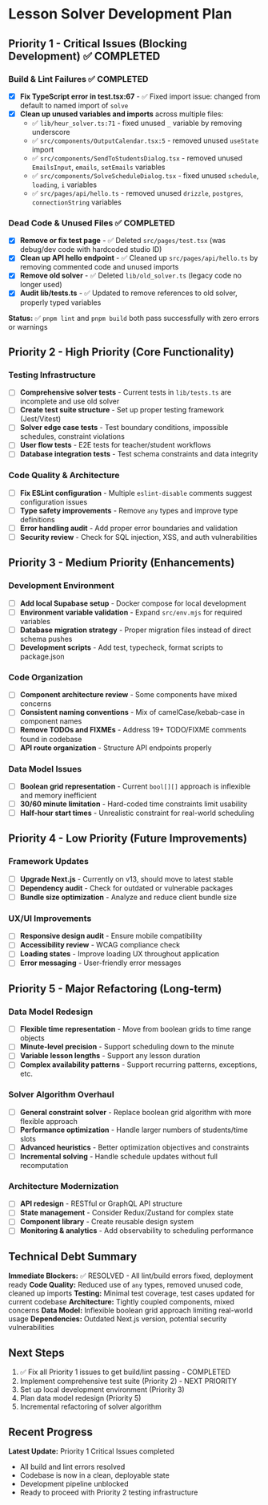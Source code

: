 # Lesson Solver Development Plan

## Priority 1 - Critical Issues (Blocking Development) ✅ COMPLETED

### Build & Lint Failures ✅ COMPLETED
- [x] **Fix TypeScript error in test.tsx:67** - ✅ Fixed import issue: changed from default to named import of `solve`
- [x] **Clean up unused variables and imports** across multiple files:
  - ✅ `lib/heur_solver.ts:71` - fixed unused `_` variable by removing underscore
  - ✅ `src/components/OutputCalendar.tsx:5` - removed unused `useState` import
  - ✅ `src/components/SendToStudentsDialog.tsx` - removed unused `EmailsInput`, `emails`, `setEmails` variables
  - ✅ `src/components/SolveScheduleDialog.tsx` - fixed unused `schedule`, `loading`, `i` variables
  - ✅ `src/pages/api/hello.ts` - removed unused `drizzle`, `postgres`, `connectionString` variables

### Dead Code & Unused Files ✅ COMPLETED
- [x] **Remove or fix test page** - ✅ Deleted `src/pages/test.tsx` (was debug/dev code with hardcoded studio ID)
- [x] **Clean up API hello endpoint** - ✅ Cleaned up `src/pages/api/hello.ts` by removing commented code and unused imports
- [x] **Remove old solver** - ✅ Deleted `lib/old_solver.ts` (legacy code no longer used)
- [x] **Audit lib/tests.ts** - ✅ Updated to remove references to old solver, properly typed variables

**Status:** ✅ `pnpm lint` and `pnpm build` both pass successfully with zero errors or warnings

## Priority 2 - High Priority (Core Functionality)

### Testing Infrastructure
- [ ] **Comprehensive solver tests** - Current tests in `lib/tests.ts` are incomplete and use old solver
- [ ] **Create test suite structure** - Set up proper testing framework (Jest/Vitest)
- [ ] **Solver edge case tests** - Test boundary conditions, impossible schedules, constraint violations
- [ ] **User flow tests** - E2E tests for teacher/student workflows
- [ ] **Database integration tests** - Test schema constraints and data integrity

### Code Quality & Architecture
- [ ] **Fix ESLint configuration** - Multiple `eslint-disable` comments suggest configuration issues
- [ ] **Type safety improvements** - Remove `any` types and improve type definitions
- [ ] **Error handling audit** - Add proper error boundaries and validation
- [ ] **Security review** - Check for SQL injection, XSS, and auth vulnerabilities

## Priority 3 - Medium Priority (Enhancements)

### Development Environment
- [ ] **Add local Supabase setup** - Docker compose for local development
- [ ] **Environment variable validation** - Expand `src/env.mjs` for required variables
- [ ] **Database migration strategy** - Proper migration files instead of direct schema pushes
- [ ] **Development scripts** - Add test, typecheck, format scripts to package.json

### Code Organization
- [ ] **Component architecture review** - Some components have mixed concerns
- [ ] **Consistent naming conventions** - Mix of camelCase/kebab-case in component names
- [ ] **Remove TODOs and FIXMEs** - Address 19+ TODO/FIXME comments found in codebase
- [ ] **API route organization** - Structure API endpoints properly

### Data Model Issues
- [ ] **Boolean grid representation** - Current `bool[][]` approach is inflexible and memory inefficient
- [ ] **30/60 minute limitation** - Hard-coded time constraints limit usability
- [ ] **Half-hour start times** - Unrealistic constraint for real-world scheduling

## Priority 4 - Low Priority (Future Improvements)

### Framework Updates
- [ ] **Upgrade Next.js** - Currently on v13, should move to latest stable
- [ ] **Dependency audit** - Check for outdated or vulnerable packages
- [ ] **Bundle size optimization** - Analyze and reduce client bundle size

### UX/UI Improvements
- [ ] **Responsive design audit** - Ensure mobile compatibility
- [ ] **Accessibility review** - WCAG compliance check
- [ ] **Loading states** - Improve loading UX throughout application
- [ ] **Error messaging** - User-friendly error messages

## Priority 5 - Major Refactoring (Long-term)

### Data Model Redesign
- [ ] **Flexible time representation** - Move from boolean grids to time range objects
- [ ] **Minute-level precision** - Support scheduling down to the minute
- [ ] **Variable lesson lengths** - Support any lesson duration
- [ ] **Complex availability patterns** - Support recurring patterns, exceptions, etc.

### Solver Algorithm Overhaul
- [ ] **General constraint solver** - Replace boolean grid algorithm with more flexible approach
- [ ] **Performance optimization** - Handle larger numbers of students/time slots
- [ ] **Advanced heuristics** - Better optimization objectives and constraints
- [ ] **Incremental solving** - Handle schedule updates without full recomputation

### Architecture Modernization
- [ ] **API redesign** - RESTful or GraphQL API structure
- [ ] **State management** - Consider Redux/Zustand for complex state
- [ ] **Component library** - Create reusable design system
- [ ] **Monitoring & analytics** - Add observability to scheduling performance

## Technical Debt Summary

**Immediate Blockers:** ✅ RESOLVED - All lint/build errors fixed, deployment ready
**Code Quality:** Reduced use of `any` types, removed unused code, cleaned up imports
**Testing:** Minimal test coverage, test cases updated for current codebase
**Architecture:** Tightly coupled components, mixed concerns
**Data Model:** Inflexible boolean grid approach limiting real-world usage
**Dependencies:** Outdated Next.js version, potential security vulnerabilities

## Next Steps

1. ✅ Fix all Priority 1 issues to get build/lint passing - COMPLETED
2. Implement comprehensive test suite (Priority 2) - NEXT PRIORITY
3. Set up local development environment (Priority 3)
4. Plan data model redesign (Priority 5)
5. Incremental refactoring of solver algorithm

## Recent Progress

**Latest Update:** Priority 1 Critical Issues completed
- All build and lint errors resolved
- Codebase is now in a clean, deployable state
- Development pipeline unblocked
- Ready to proceed with Priority 2 testing infrastructure